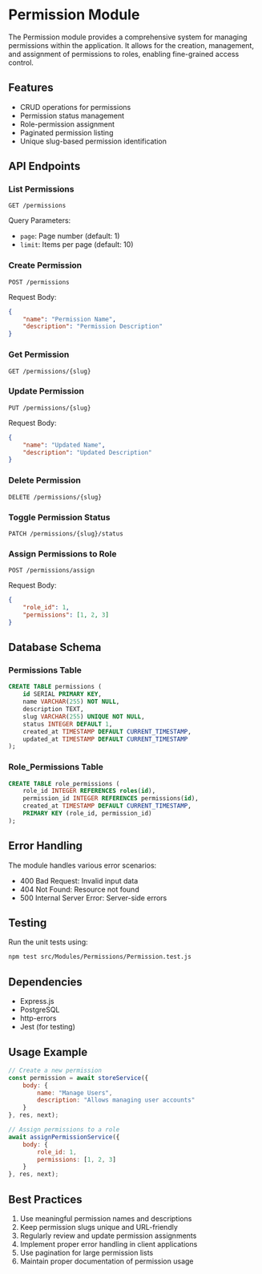 # Permission Module

The Permission module provides a comprehensive system for managing permissions within the application. It allows for the creation, management, and assignment of permissions to roles, enabling fine-grained access control.

## Features

- CRUD operations for permissions
- Permission status management
- Role-permission assignment
- Paginated permission listing
- Unique slug-based permission identification

## API Endpoints

### List Permissions
```
GET /permissions
```
Query Parameters:
- `page`: Page number (default: 1)
- `limit`: Items per page (default: 10)

### Create Permission
```
POST /permissions
```
Request Body:
```json
{
    "name": "Permission Name",
    "description": "Permission Description"
}
```

### Get Permission
```
GET /permissions/{slug}
```

### Update Permission
```
PUT /permissions/{slug}
```
Request Body:
```json
{
    "name": "Updated Name",
    "description": "Updated Description"
}
```

### Delete Permission
```
DELETE /permissions/{slug}
```

### Toggle Permission Status
```
PATCH /permissions/{slug}/status
```

### Assign Permissions to Role
```
POST /permissions/assign
```
Request Body:
```json
{
    "role_id": 1,
    "permissions": [1, 2, 3]
}
```

## Database Schema

### Permissions Table
```sql
CREATE TABLE permissions (
    id SERIAL PRIMARY KEY,
    name VARCHAR(255) NOT NULL,
    description TEXT,
    slug VARCHAR(255) UNIQUE NOT NULL,
    status INTEGER DEFAULT 1,
    created_at TIMESTAMP DEFAULT CURRENT_TIMESTAMP,
    updated_at TIMESTAMP DEFAULT CURRENT_TIMESTAMP
);
```

### Role_Permissions Table
```sql
CREATE TABLE role_permissions (
    role_id INTEGER REFERENCES roles(id),
    permission_id INTEGER REFERENCES permissions(id),
    created_at TIMESTAMP DEFAULT CURRENT_TIMESTAMP,
    PRIMARY KEY (role_id, permission_id)
);
```

## Error Handling

The module handles various error scenarios:
- 400 Bad Request: Invalid input data
- 404 Not Found: Resource not found
- 500 Internal Server Error: Server-side errors

## Testing

Run the unit tests using:
```bash
npm test src/Modules/Permissions/Permission.test.js
```

## Dependencies

- Express.js
- PostgreSQL
- http-errors
- Jest (for testing)

## Usage Example

```javascript
// Create a new permission
const permission = await storeService({
    body: {
        name: "Manage Users",
        description: "Allows managing user accounts"
    }
}, res, next);

// Assign permissions to a role
await assignPermissionService({
    body: {
        role_id: 1,
        permissions: [1, 2, 3]
    }
}, res, next);
```

## Best Practices

1. Use meaningful permission names and descriptions
2. Keep permission slugs unique and URL-friendly
3. Regularly review and update permission assignments
4. Implement proper error handling in client applications
5. Use pagination for large permission lists
6. Maintain proper documentation of permission usage 